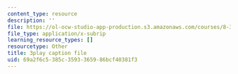 ```yaml
---
content_type: resource
description: ''
file: https://ol-ocw-studio-app-production.s3.amazonaws.com/courses/8-333-statistical-mechanics-i-statistical-mechanics-of-particles-fall-2013/69a2f6c5385c3593365986bcf40381f3_hRHzPaDpgu0.srt
file_type: application/x-subrip
learning_resource_types: []
resourcetype: Other
title: 3play caption file
uid: 69a2f6c5-385c-3593-3659-86bcf40381f3
---
```

